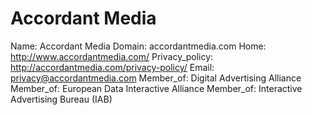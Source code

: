 
# Accordant Media

Name: Accordant Media
Domain: accordantmedia.com
Home: http://www.accordantmedia.com/
Privacy_policy: http://accordantmedia.com/privacy-policy/
Email: privacy@accordantmedia.com
Member_of: Digital Advertising Alliance
Member_of: European Data Interactive Alliance
Member_of: Interactive Advertising Bureau (IAB)
